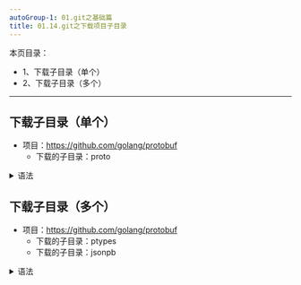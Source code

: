 ```yaml
---
autoGroup-1: 01.git之基础篇
title: 01.14.git之下载项目子目录
---
```


本页目录：
- 1、下载子目录（单个）
- 2、下载子目录（多个）

***

## 下载子目录（单个）

- 项目：https://github.com/golang/protobuf
    - 下载的子目录：proto

<details>
<summary>语法</summary>

```shell
git init
git config core.sparsecheckout true
echo 'proto' >> .git/info/sparse-checkout
git remote add origin https://github.com/golang/protobuf.git
git pull origin master
```

</details>

## 下载子目录（多个）
- 项目：https://github.com/golang/protobuf
    - 下载的子目录：ptypes
    - 下载的子目录：jsonpb

<details>
<summary>语法</summary>

```
git init
git config core.sparsecheckout true
echo 'ptypes' >> .git/info/sparse-checkout
echo 'jsonpb' >> .git/info/sparse-checkout
git remote add origin https://github.com/golang/protobuf.git
git pull origin master
```

</details>
